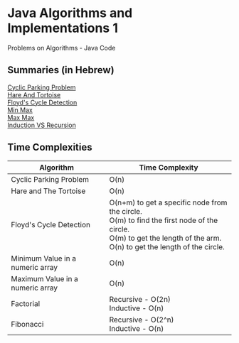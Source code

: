 # Java Algorithms and Implementations 1
Problems on Algorithms - Java Code

## Summaries (in Hebrew)
[Cyclic Parking Problem](https://github.com/DorAzaria/Java-Algorithms-and-Implementations/blob/main/CyclicParking/CyclicParking.pdf)<br>
[Hare And Tortoise](https://github.com/DorAzaria/Java-Algorithms-and-Implementations/blob/main/HareAndTortoise/HareAndTortoise.pdf)<br>
[Floyd's Cycle Detection](https://github.com/DorAzaria/Java-Algorithms-and-Implementations/blob/main/FloydsCycleDetection/FloydsCycleDetection.pdf)<br>
[Min Max](https://github.com/DorAzaria/Java-Algorithms-and-Implementations/blob/main/MinMax/MinMax.pdf)<br>
[Max Max](https://github.com/DorAzaria/Java-Algorithms-and-Implementations/blob/main/MaxMax/MaxMax.pdf)<br>
[Induction VS Recursion](https://github.com/DorAzaria/Java-Algorithms-and-Implementations/blob/main/Recursion_VS_Induction/InductionVSRecursion.pdf)<br>


## Time Complexities

| Algorithm | Time Complexity | 
| ----- | ------ | 
| Cyclic Parking Problem | O(n) | 
| Hare and The Tortoise | O(n) |
| Floyd's Cycle Detection | O(n+m) to get a specific node from the circle.<br>O(m) to find the first node of the circle.<br>O(m) to get the length of the arm.<br>O(n) to get the length of the circle. |
| Minimum Value in a numeric array | O(n) |
| Maximum Value in a numeric array | O(n) |
| Factorial | Recursive - O(2n)<br>Inductive - O(n) |
| Fibonacci | Recursive - O(2^n)<br>Inductive - O(n)|

